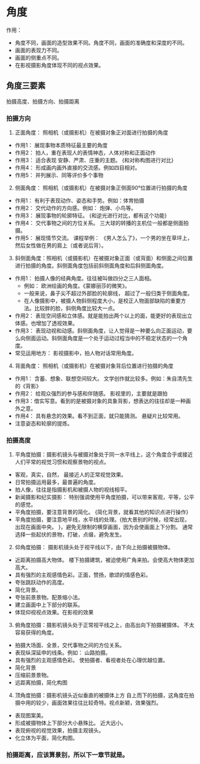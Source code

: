 # 角度
作用：
- 角度不同，画面的造型效果不同。角度不同，画面的准确度和深度的不同。
- 画面的表现力不同。
- 画面的侧重点不同。
- 在影视摄影角度体现不同的视点效果。

## 角度三要素
拍摄高度、拍摄方向、拍摄距离

### 拍摄方向
1. 正面角度： 照相机（或摄影机）在被摄对象正对面进行拍摄的角度
  - 作用1： 展现事物本质特征最主要的角度
  - 作用2： 拍人，重在表现人的表情神态，人体对称和正面动作
  - 作用3： 适合表现  安静、严肃、庄重的主题。 {和对称构图进行对比}
  - 作用4： 形成画内画外直接的交流感。例如四目相对。
  - 作用5： 并列展示、同等评价多个事物
2. 侧面角度： 照相机（或摄影机）在被摄对象正侧面90°位置进行拍摄的角度
  - 作用1： 有利于表现动作、姿态和手势。例如：体育拍摄
  - 作用2： 交代动作的方向感。例如： 炮弹、小鸟等。
  - 作用3： 展现事物的轮廓特征。 {和逆光进行对比，都有这个功能}
  - 作用4： 交代事物之间的方位关系。 三大球的转播的主机位一般都是侧面拍摄。
  - 作用5： 展现情节交流。  课程举例： 《男人怎么了》，一个男的坐在草坪上，然后女性做在男的肩上（或者说后背）。
3. 斜侧面角度：照相机（或摄影机）在被摄对象正面（或背面）和侧面之间位置进行拍摄的角度。斜侧面角度包括前斜侧面角度和后斜侧面角度。
  - 作用1： 拍摄人像的经典角度。往往被叫做四分之三人面相。
    - 例如： 欧洲绘画的角度。《蒙娜丽莎的微笑》。  
    - 一般来说，鼻子尖不超过外部脸的轮廓线， 超过了一般归类于侧面角度。
    - 在人像摄影中，被摄人物斜侧程度大小，是校正人物面部缺陷的重要方法。比较胖的脸，斜侧角度比较大一点。
  - 作用2： 表现空间感和立体感。就是能拍出两个以上的面，能更好的表现出立体感。也增加了透视效果。
  - 作用3： 表现动视和动感。斜侧面角度，让人觉得是一种要么向正面运动，要么向侧面运动。斜侧面角度是一个处于运动过程当中的不稳定状态的一个角度。
  - 常见运用地方： 影视摄影中，拍人物对话常用角度。
4. 背面角度： 照相机（或摄影机）在被摄对象背后位置进行拍摄的角度
  - 作用1： 含蓄、想象、联想空间较大。 文学创作就比较多。例如：朱自清先生的《背影》
  - 作用2： 给观众强烈的参与感和伴随感。 影视里的，主要就是跟拍
  - 作用3：借实写意。看到的是被摄对象的具象背影，想表达的往往却是一种画外之意。
  - 作用4： 具有悬念的效果。看不到正面，就只能猜测。 悬疑片比较常用。
  - 注意姿态和轮廓的提炼。

### 拍摄高度
1. 平角度拍摄：摄影机镜头与被摄对象处于同一水平线上，这个角度合乎或接近人们平常的视觉习惯和观察景物的视点。
  - 客观，真实，自然， 最接近人的正常视觉效果。
  - 日常拍摄运用最多，最普遍的角度。
  - 拍人像，往往是指摄影机和被摄人物的视线相平。
  - 新闻摄影和纪实摄影： 特别强调使用平角度拍摄，可以带来客观，平等，公平的感觉。
  - 平角度拍摄，要注意背景的简化。 {简化背景，就看其他的知识点进行操作}
  - 平角度拍摄，要注意地平线，水平线的处理。{拍大景别的时候，经常出现，出现在画面中央。 }，避免无限制的横穿画面，因为会使画面上下分割。 通常选择一些起伏的景物，打破，点缀，避免发生。
2. 仰角度拍摄： 摄影机镜头处于视平线以下，由下向上拍摄被摄物体。
  - 近距离拍摄高大物体。 楼下拍摄建筑，被迫使用广角来拍。会使高大物体更加高大。
  - 具有强烈的主观感情色彩。正面，赞扬，歌颂的情感色彩。
  - 夸张跳跃动作的高度。
  - 简化背景。
  - 夸张前景景物。配景缩小法。
  - 建立画面中上下部分的联系。
  - 体现仰视视点效果。在影视的效果
3. 俯角度拍摄：摄影机镜头处于正常视平线之上，由高出向下拍摄被摄体。 不太容易获得的角度。
  - 拍摄大场面、全景，交代事物之间的方位关系。
  - 表现纵深延申的线条。例如： 山路拍摄。
  - 具有强烈的主观感情色彩。 使拍摄者、看视者处在心理优越位置。
  - 简化背景
  - 压缩前景景物。
  - 远距离拍摄，简化构图
4. 顶角度拍摄：摄影机镜头近似垂直的被摄体上方 自上而下的拍摄，这角度在拍摄中用的较少，画面效果往往比较奇特。视点新颖，效果强烈。
  - 表现图案美。
  - 形成被摄物体上下部分大小悬殊比。 近大远小。
  - 表现俯视的视觉效果，拍摄主观镜头。
  - 化立体为平面，简化构图。

### 拍摄距离，应该算景别，所以下一章节就是。
